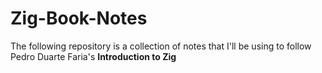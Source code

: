 # Zig-Book-Notes

The following repository is a collection of notes that I'll be using to follow Pedro Duarte Faria's __Introduction to Zig__
